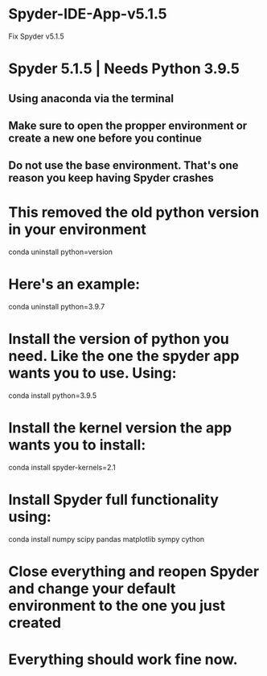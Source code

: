 # Spyder-IDE-App-v5.1.5
Fix Spyder v5.1.5

# Spyder 5.1.5 | Needs Python 3.9.5

## Using anaconda via the terminal ##

## Make sure to open the propper environment or create a new one before you continue ##
## Do not use the base environment. That's one reason you keep having Spyder crashes ##

# This removed the old python version in your environment 
conda uninstall python=version

# Here's an example: 
conda uninstall python=3.9.7

# Install the version of python you need. Like the one the spyder app wants you to use. Using:
conda install python=3.9.5

# Install the kernel version the app wants you to install:
conda install spyder-kernels=2.1

# Install Spyder full functionality using:
conda install numpy scipy pandas matplotlib sympy cython

# Close everything and reopen Spyder and change your default environment to the one you just created
# Everything should work fine now.
